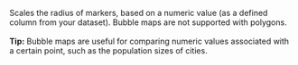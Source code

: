 Scales the radius of markers, based on a numeric value (as a defined column from your dataset). Bubble maps are not supported with polygons.<br><br>**Tip:** Bubble maps are useful for comparing numeric values associated with a certain point, such as the population sizes of cities.